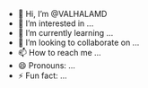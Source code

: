 - 👋 Hi, I’m @VALHALAMD
- 👀 I’m interested in ...
- 🌱 I’m currently learning ...
- 💞️ I’m looking to collaborate on ...
- 📫 How to reach me ...
- 😄 Pronouns: ...
- ⚡ Fun fact: ...

<!---
VALHALAMD/VALHALAMD is a ✨ special ✨ repository because its `README.md` (this file) appears on your GitHub profile.
You can click the Preview link to take a look at your changes.
--->
